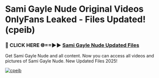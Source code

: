# Sami Gayle Nude Original Videos 0nlyFans Leaked - Files Updated! (cpeib)

<h3>🔴 CLICK HERE 🌐==►► <a href="https://tinyurl.com/5h6xmrr3" rel="nofollow">Sami Gayle Nude Updated Files</a></h3>

Get Sami Gayle Nude and all content. Now you can access all videos and pictures of Sami Gayle Nude. New Updated Files 2025!

[![cpeib](https://i.imgur.com/KVD873Z.gif)](https://tinyurl.com/5h6xmrr3)
